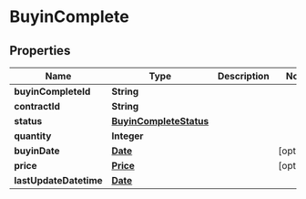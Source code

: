# BuyinComplete

## Properties
Name | Type | Description | Notes
------------ | ------------- | ------------- | -------------
**buyinCompleteId** | **String** |  | 
**contractId** | **String** |  | 
**status** | [**BuyinCompleteStatus**](BuyinCompleteStatus.md) |  | 
**quantity** | **Integer** |  | 
**buyinDate** | [**Date**](Date.md) |  |  [optional]
**price** | [**Price**](Price.md) |  |  [optional]
**lastUpdateDatetime** | [**Date**](Date.md) |  | 
